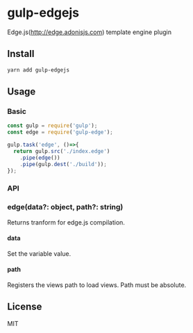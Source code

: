 # gulp-edgejs
Edge.js(http://edge.adonisjs.com) template engine plugin

## Install
```sh
yarn add gulp-edgejs
```

## Usage
### Basic
```js
const gulp = require('gulp');
const edge = require('gulp-edge');

gulp.task('edge', ()=>{
  return gulp.src('./index.edge')
    .pipe(edge())
    .pipe(gulp.dest('./build'));
});
```

### API
### edge(data?: object, path?: string)
Returns tranform for edge.js compilation.

#### data
Set the variable value.

#### path
Registers the views path to load views. Path must be absolute.

## License
MIT